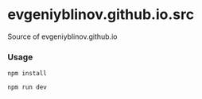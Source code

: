 # evgeniyblinov.github.io.src
Source of evgeniyblinov.github.io

### Usage

```
npm install

npm run dev
```
